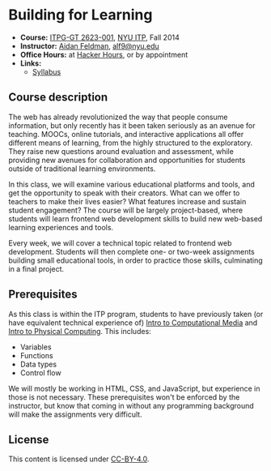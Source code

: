 # Building for Learning

* **Course:** [ITPG-GT 2623-001](https://itp.nyu.edu/classes/listings/2014/building-for-learning/), [NYU ITP](http://itp.nyu.edu/itp/), Fall 2014
* **Instructor:** [Aidan Feldman](http://api.afeld.me/), [alf9@nyu.edu](mailto:alf9@nyu.edu)
* **Office Hours:** at [Hacker Hours](http://hackerhours.org), or by appointment
* **Links:**
    * [Syllabus](outline.md)

## Course description

The web has already revolutionized the way that people consume information, but only recently has it been taken seriously as an avenue for teaching.  MOOCs, online tutorials, and interactive applications all offer different means of learning, from the highly structured to the exploratory.  They raise new questions around evaluation and assessment, while providing new avenues for collaboration and opportunities for students outside of traditional learning environments.

In this class, we will examine various educational platforms and tools, and get the opportunity to speak with their creators.  What can we offer to teachers to make their lives easier?  What features increase and sustain student engagement?  The course will be largely project-based, where students will learn frontend web development skills to build new web-based learning experiences and tools.

Every week, we will cover a technical topic related to frontend web development.  Students will then complete one- or two-week assignments building small educational tools, in order to practice those skills, culminating in a final project.

## Prerequisites

As this class is within the ITP program, students to have previously taken (or have equivalent technical experience of) [Intro to Computational Media](https://github.com/ITPNYU/ICM-2013) and [Intro to Physical Computing](https://itp.nyu.edu/physcomp/).  This includes:

* Variables
* Functions
* Data types
* Control flow

We will mostly be working in HTML, CSS, and JavaScript, but experience in those is not necessary.  These prerequisites won't be enforced by the instructor, but know that coming in without any programming background will make the assignments very difficult.

## License

This content is licensed under [CC-BY-4.0](http://creativecommons.org/licenses/by/4.0/).

